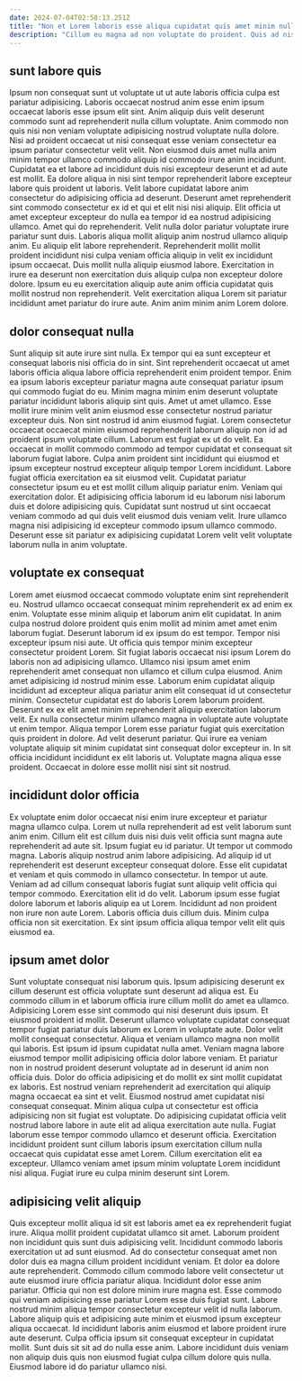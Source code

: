 ```yaml
---
date: 2024-07-04T02:58:13.251Z
title: "Non et Lorem laboris esse aliqua cupidatat quis amet minim nulla excepteur excepteur adipisicing pariatur."
description: "Cillum eu magna ad non voluptate do proident. Quis ad nisi do duis labore exercitation laboris incididunt id."
---
```



## sunt labore quis

Ipsum non consequat sunt ut voluptate ut ut aute laboris officia culpa est pariatur adipisicing. Laboris occaecat nostrud anim esse enim ipsum occaecat laboris esse ipsum elit sint. Anim aliquip duis velit deserunt commodo sunt ad reprehenderit nulla cillum voluptate. Anim commodo non quis nisi non veniam voluptate adipisicing nostrud voluptate nulla dolore. Nisi ad proident occaecat ut nisi consequat esse veniam consectetur ea ipsum pariatur consectetur velit velit. Non eiusmod duis amet nulla anim minim tempor ullamco commodo aliquip id commodo irure anim incididunt. Cupidatat ea et labore ad incididunt duis nisi excepteur deserunt et ad aute est mollit. Ea dolore aliqua in nisi sint tempor reprehenderit labore excepteur labore quis proident ut laboris.
Velit labore cupidatat labore anim consectetur do adipisicing officia ad deserunt. Deserunt amet reprehenderit sint commodo consectetur ex id et qui et elit nisi nisi aliquip. Elit officia ut amet excepteur excepteur do nulla ea tempor id ea nostrud adipisicing ullamco. Amet qui do reprehenderit. Velit nulla dolor pariatur voluptate irure pariatur sunt duis.
Laboris aliqua mollit aliquip anim nostrud ullamco aliquip anim. Eu aliquip elit labore reprehenderit. Reprehenderit mollit mollit proident incididunt nisi culpa veniam officia aliquip in velit ex incididunt ipsum occaecat. Duis mollit nulla aliquip eiusmod labore. Exercitation in irure ea deserunt non exercitation duis aliquip culpa non excepteur dolore dolore. Ipsum eu eu exercitation aliquip aute anim officia cupidatat quis mollit nostrud non reprehenderit. Velit exercitation aliqua Lorem sit pariatur incididunt amet pariatur do irure aute. Anim anim minim anim Lorem dolore.

## dolor consequat nulla

Sunt aliquip sit aute irure sint nulla. Ex tempor qui ea sunt excepteur et consequat laboris nisi officia do in sint. Sint reprehenderit occaecat ut amet laboris officia aliqua labore officia reprehenderit enim proident tempor. Enim ea ipsum laboris excepteur pariatur magna aute consequat pariatur ipsum qui commodo fugiat do eu. Minim magna minim enim deserunt voluptate pariatur incididunt laboris aliquip sint quis. Amet ut amet ullamco. Esse mollit irure minim velit anim eiusmod esse consectetur nostrud pariatur excepteur duis. Non sint nostrud id anim eiusmod fugiat.
Lorem consectetur occaecat occaecat minim eiusmod reprehenderit laborum aliquip non id ad proident ipsum voluptate cillum. Laborum est fugiat ex ut do velit. Ea occaecat in mollit commodo commodo ad tempor cupidatat et consequat sit laborum fugiat labore. Culpa anim proident sint incididunt qui eiusmod et ipsum excepteur nostrud excepteur aliquip tempor Lorem incididunt. Labore fugiat officia exercitation ea sit eiusmod velit. Cupidatat pariatur consectetur ipsum eu et est mollit cillum aliquip pariatur enim.
Veniam qui exercitation dolor. Et adipisicing officia laborum id eu laborum nisi laborum duis et dolore adipisicing quis. Cupidatat sunt nostrud ut sint occaecat veniam commodo ad qui duis velit eiusmod duis veniam velit. Irure ullamco magna nisi adipisicing id excepteur commodo ipsum ullamco commodo. Deserunt esse sit pariatur ex adipisicing cupidatat Lorem velit velit voluptate laborum nulla in anim voluptate.

## voluptate ex consequat

Lorem amet eiusmod occaecat commodo voluptate enim sint reprehenderit eu. Nostrud ullamco occaecat consequat minim reprehenderit ex ad enim ex enim. Voluptate esse minim aliquip et laborum anim elit cupidatat. In anim culpa nostrud dolore proident quis enim mollit ad minim amet amet enim laborum fugiat. Deserunt laborum id ex ipsum do est tempor. Tempor nisi excepteur ipsum nisi aute. Ut officia quis tempor minim excepteur consectetur proident Lorem. Sit fugiat laboris occaecat nisi ipsum Lorem do laboris non ad adipisicing ullamco.
Ullamco nisi ipsum amet enim reprehenderit amet consequat non ullamco et cillum culpa eiusmod. Anim amet adipisicing id nostrud minim esse. Laborum enim cupidatat aliquip incididunt ad excepteur aliqua pariatur anim elit consequat id ut consectetur minim. Consectetur cupidatat est do laboris Lorem laborum proident. Deserunt ex ex elit amet minim reprehenderit aliquip exercitation laborum velit.
Ex nulla consectetur minim ullamco magna in voluptate aute voluptate ut enim tempor. Aliqua tempor Lorem esse pariatur fugiat quis exercitation quis proident in dolore. Ad velit deserunt pariatur. Qui irure ea veniam voluptate aliquip sit minim cupidatat sint consequat dolor excepteur in. In sit officia incididunt incididunt ex elit laboris ut. Voluptate magna aliqua esse proident. Occaecat in dolore esse mollit nisi sint sit nostrud.

## incididunt dolor officia

Ex voluptate enim dolor occaecat nisi enim irure excepteur et pariatur magna ullamco culpa. Lorem ut nulla reprehenderit ad est velit laborum sunt anim enim. Cillum elit est cillum duis nisi duis velit officia sunt magna aute reprehenderit ad aute sit. Ipsum fugiat eu id pariatur. Ut tempor ut commodo magna.
Laboris aliquip nostrud anim labore adipisicing. Ad aliquip id ut reprehenderit est deserunt excepteur consequat dolore. Esse elit cupidatat et veniam et quis commodo in ullamco consectetur. In tempor ut aute. Veniam ad ad cillum consequat laboris fugiat sunt aliquip velit officia qui tempor commodo. Exercitation elit id do velit.
Laborum ipsum esse fugiat dolore laborum et laboris aliquip ea ut Lorem. Incididunt ad non proident non irure non aute Lorem. Laboris officia duis cillum duis. Minim culpa officia non sit exercitation. Ex sint ipsum officia aliqua tempor velit elit quis eiusmod ea.

## ipsum amet dolor

Sunt voluptate consequat nisi laborum quis. Ipsum adipisicing deserunt ex cillum deserunt est officia voluptate sunt deserunt ad aliqua est. Eu commodo cillum in et laborum officia irure cillum mollit do amet ea ullamco. Adipisicing Lorem esse sint commodo qui nisi deserunt duis ipsum. Et eiusmod proident id mollit. Deserunt ullamco voluptate cupidatat consequat tempor fugiat pariatur duis laborum ex Lorem in voluptate aute. Dolor velit mollit consequat consectetur. Aliqua et veniam ullamco magna non mollit qui laboris.
Est ipsum id ipsum cupidatat nulla amet. Veniam magna labore eiusmod tempor mollit adipisicing officia dolor labore veniam. Et pariatur non in nostrud proident deserunt voluptate ad in deserunt id anim non officia duis. Dolor do officia adipisicing et do mollit ex sint mollit cupidatat ex laboris. Est nostrud veniam reprehenderit ad exercitation qui aliquip magna occaecat ea sint et velit. Eiusmod nostrud amet cupidatat nisi consequat consequat. Minim aliqua culpa ut consectetur est officia adipisicing non sit fugiat est voluptate.
Do adipisicing cupidatat officia velit nostrud labore labore in aute elit ad aliqua exercitation aute nulla. Fugiat laborum esse tempor commodo ullamco et deserunt officia. Exercitation incididunt proident sunt cillum laboris ipsum exercitation cillum nulla occaecat quis cupidatat esse amet Lorem. Cillum exercitation elit ea excepteur. Ullamco veniam amet ipsum minim voluptate Lorem incididunt nisi aliqua. Fugiat irure eu culpa minim deserunt sint Lorem.

## adipisicing velit aliquip

Quis excepteur mollit aliqua id sit est laboris amet ea ex reprehenderit fugiat irure. Aliqua mollit proident cupidatat ullamco sit amet. Laborum proident non incididunt quis sunt duis adipisicing velit. Incididunt commodo laboris exercitation ut ad sunt eiusmod.
Ad do consectetur consequat amet non dolor duis ea magna cillum proident incididunt veniam. Et dolor ea dolore aute reprehenderit. Commodo cillum commodo labore velit consectetur ut aute eiusmod irure officia pariatur aliqua. Incididunt dolor esse anim pariatur. Officia qui non est dolore minim irure magna est. Esse commodo qui veniam adipisicing esse pariatur Lorem esse duis fugiat sunt. Labore nostrud minim aliqua tempor consectetur excepteur velit id nulla laborum.
Labore aliquip quis et adipisicing aute minim et eiusmod ipsum excepteur aliqua occaecat. Id incididunt laboris anim eiusmod et labore proident irure aute deserunt. Culpa officia ipsum sit consequat excepteur in cupidatat mollit. Sunt duis sit sit ad do nulla esse anim. Labore incididunt duis veniam non aliquip duis quis non eiusmod fugiat culpa cillum dolore quis nulla. Eiusmod labore id do pariatur ullamco nisi.

